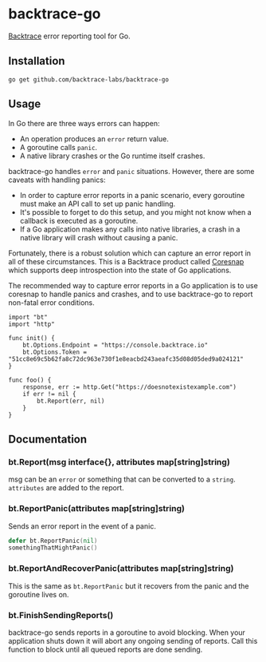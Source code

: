 # backtrace-go

[Backtrace](http://backtrace.io/) error reporting tool for Go.

## Installation

```
go get github.com/backtrace-labs/backtrace-go
```

## Usage

In Go there are three ways errors can happen:

 * An operation produces an `error` return value.
 * A goroutine calls `panic`.
 * A native library crashes or the Go runtime itself crashes.

backtrace-go handles `error` and `panic` situations. However, there are some
caveats with handling panics:

 * In order to capture error reports in a panic scenario, every goroutine must
   make an API call to set up panic handling.
 * It's possible to forget to do this setup, and you might not know when a
   callback is executed as a goroutine.
 * If a Go application makes any calls into native libraries, a crash in a
   native library will crash without causing a panic.

Fortunately, there is a robust solution which can capture an error report
in all of these circumstances. This is a Backtrace product called
[Coresnap](https://documentation.backtrace.io/coresnapintro/) which supports
deep introspection into the state of Go applications.

The recommended way to capture error reports in a Go application is to use
coresnap to handle panics and crashes, and to use backtrace-go to report
non-fatal error conditions.

```
import "bt"
import "http"

func init() {
    bt.Options.Endpoint = "https://console.backtrace.io"
    bt.Options.Token = "51cc8e69c5b62fa8c72dc963e730f1e8eacbd243aeafc35d08d05ded9a024121"
}

func foo() {
	response, err := http.Get("https://doesnotexistexample.com")
    if err != nil {
        bt.Report(err, nil)
    }
}
```

## Documentation

### bt.Report(msg interface{}, attributes map[string]string)

msg can be an `error` or something that can be converted to a `string`.
`attributes` are added to the report.

### bt.ReportPanic(attributes map[string]string)

Sends an error report in the event of a panic.

```go
defer bt.ReportPanic(nil)
somethingThatMightPanic()
```

### bt.ReportAndRecoverPanic(attributes map[string]string)

This is the same as `bt.ReportPanic` but it recovers from the
panic and the goroutine lives on.

### bt.FinishSendingReports()

backtrace-go sends reports in a goroutine to avoid blocking.
When your application shuts down it will abort any ongoing sending of
reports. Call this function to block until all queued reports are done
sending.
